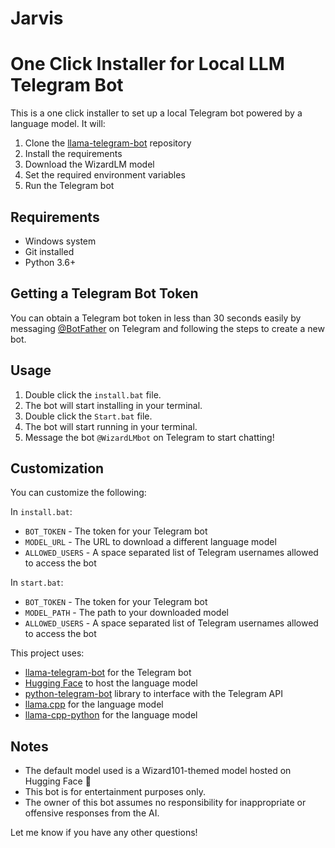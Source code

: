 # Jarvis

# One Click Installer for Local LLM Telegram Bot   

This is a one click installer to set up a local Telegram bot powered by a language model. It will:

1. Clone the [llama-telegram-bot](https://github.com/DonnGregoor69/llama-telegram-bot.git) repository 
2. Install the requirements  
3. Download the WizardLM model 
4. Set the required environment variables
5. Run the Telegram bot

## Requirements  

- Windows system
- Git installed  
- Python 3.6+

## Getting a Telegram Bot Token

You can obtain a Telegram bot token in less than 30 seconds easily by messaging [@BotFather](https://t.me/botfather) on Telegram and following the steps to create a new bot.

## Usage

1. Double click the `install.bat` file.  
2. The bot will start installing in your terminal.
3. Double click the `Start.bat` file.
4. The bot will start running in your terminal.
5. Message the bot `@WizardLMbot` on Telegram to start chatting!


## Customization

You can customize the following:   

In `install.bat`:
- `BOT_TOKEN` - The token for your Telegram bot   
- `MODEL_URL` - The URL to download a different language model  
- `ALLOWED_USERS` - A space separated list of Telegram usernames allowed to access the bot

In `start.bat`:
- `BOT_TOKEN` - The token for your Telegram bot  
- `MODEL_PATH` - The path to your downloaded model  
- `ALLOWED_USERS` - A space separated list of Telegram usernames allowed to access the bot

This project uses:
- [llama-telegram-bot](https://github.com/DonnGregoor69/llama-telegram-bot.git) for the Telegram bot 
- [Hugging Face](https://huggingface.co/) to host the language model
- [python-telegram-bot](https://python-telegram-bot.org/) library to interface with the Telegram API
- [llama.cpp](https://github.com/ggerganov/llama.cpp.git) for the language model
- [llama-cpp-python](https://github.com/abetlen/llama-cpp-python.git) for the language model


## Notes  

- The default model used is a Wizard101-themed model hosted on Hugging Face 🧙   
- This bot is for entertainment purposes only.     
- The owner of this bot assumes no responsibility for inappropriate or offensive responses from the AI.

Let me know if you have any other questions!

